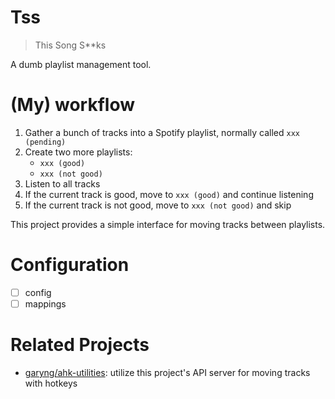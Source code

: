 # Tss

> This Song S**ks

A dumb playlist management tool.

# (My) workflow

1. Gather a bunch of tracks into a Spotify playlist, normally called `xxx (pending)`
1. Create two more playlists:
   - `xxx (good)`
   - `xxx (not good)`
1. Listen to all tracks
1. If the current track is good, move to `xxx (good)` and continue listening
1. If the current track is not good, move to `xxx (not good)` and skip

This project provides a simple interface for moving tracks between playlists.

# Configuration

- [ ] config
- [ ] mappings

# Related Projects

- [garyng/ahk-utilities](https://github.com/garyng/ahk-utilities): utilize this project's API server for moving tracks with hotkeys